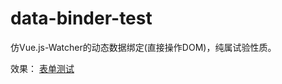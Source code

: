 # data-binder-test

仿Vue.js-Watcher的动态数据绑定(直接操作DOM)，纯属试验性质。

效果：
[表单测试](http://htmlpreview.github.io/?https://raw.githubusercontent.com/jimmylab/data-binder-test/main/form-test.html)

